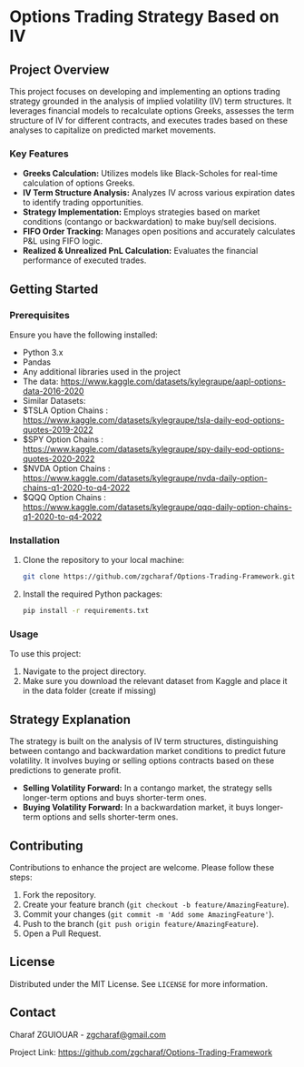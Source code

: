 # Options Trading Strategy Based on IV

## Project Overview

This project focuses on developing and implementing an options trading strategy grounded in the analysis of implied volatility (IV) term structures. It leverages financial models to recalculate options Greeks, assesses the term structure of IV for different contracts, and executes trades based on these analyses to capitalize on predicted market movements.

### Key Features

- **Greeks Calculation:** Utilizes models like Black-Scholes for real-time calculation of options Greeks.
- **IV Term Structure Analysis:** Analyzes IV across various expiration dates to identify trading opportunities.
- **Strategy Implementation:** Employs strategies based on market conditions (contango or backwardation) to make buy/sell decisions.
- **FIFO Order Tracking:** Manages open positions and accurately calculates P&L using FIFO logic.
- **Realized & Unrealized PnL Calculation:** Evaluates the financial performance of executed trades.

## Getting Started

### Prerequisites

Ensure you have the following installed:
- Python 3.x
- Pandas
- Any additional libraries used in the project
- The data: https://www.kaggle.com/datasets/kylegraupe/aapl-options-data-2016-2020
- Similar Datasets:
- $TSLA Option Chains : https://www.kaggle.com/datasets/kylegraupe/tsla-daily-eod-options-quotes-2019-2022
- $SPY Option Chains : https://www.kaggle.com/datasets/kylegraupe/spy-daily-eod-options-quotes-2020-2022
- $NVDA Option Chains : https://www.kaggle.com/datasets/kylegraupe/nvda-daily-option-chains-q1-2020-to-q4-2022
- $QQQ Option Chains : https://www.kaggle.com/datasets/kylegraupe/qqq-daily-option-chains-q1-2020-to-q4-2022

### Installation

1. Clone the repository to your local machine:
   ```sh
   git clone https://github.com/zgcharaf/Options-Trading-Framework.git
   ```
2. Install the required Python packages:
   ```sh
   pip install -r requirements.txt
   ```

### Usage

To use this project:
1. Navigate to the project directory.
2. Make sure you download the relevant dataset from Kaggle and place it in the data folder (create if missing)

## Strategy Explanation

The strategy is built on the analysis of IV term structures, distinguishing between contango and backwardation market conditions to predict future volatility. It involves buying or selling options contracts based on these predictions to generate profit.

- **Selling Volatility Forward:** In a contango market, the strategy sells longer-term options and buys shorter-term ones.
- **Buying Volatility Forward:** In a backwardation market, it buys longer-term options and sells shorter-term ones.

## Contributing

Contributions to enhance the project are welcome. Please follow these steps:

1. Fork the repository.
2. Create your feature branch (`git checkout -b feature/AmazingFeature`).
3. Commit your changes (`git commit -m 'Add some AmazingFeature'`).
4. Push to the branch (`git push origin feature/AmazingFeature`).
5. Open a Pull Request.

## License

Distributed under the MIT License. See `LICENSE` for more information.

## Contact

Charaf ZGUIOUAR - zgcharaf@gmail.com

Project Link: https://github.com/zgcharaf/Options-Trading-Framework

